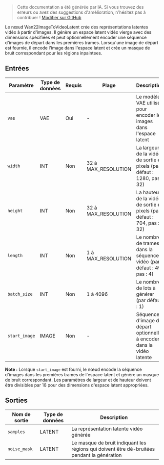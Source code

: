 > Cette documentation a été générée par IA. Si vous trouvez des erreurs ou avez des suggestions d'amélioration, n'hésitez pas à contribuer ! [Modifier sur GitHub](https://github.com/Comfy-Org/embedded-docs/blob/main/comfyui_embedded_docs/docs/Wan22ImageToVideoLatent/fr.md)

Le nœud Wan22ImageToVideoLatent crée des représentations latentes vidéo à partir d'images. Il génère un espace latent vidéo vierge avec des dimensions spécifiées et peut optionnellement encoder une séquence d'images de départ dans les premières trames. Lorsqu'une image de départ est fournie, il encode l'image dans l'espace latent et crée un masque de bruit correspondant pour les régions inpaintees.

## Entrées

| Paramètre | Type de données | Requis | Plage | Description |
|-----------|-----------|----------|-------|-------------|
| `vae` | VAE | Oui | - | Le modèle VAE utilisé pour encoder les images dans l'espace latent |
| `width` | INT | Non | 32 à MAX_RESOLUTION | La largeur de la vidéo de sortie en pixels (par défaut : 1280, pas : 32) |
| `height` | INT | Non | 32 à MAX_RESOLUTION | La hauteur de la vidéo de sortie en pixels (par défaut : 704, pas : 32) |
| `length` | INT | Non | 1 à MAX_RESOLUTION | Le nombre de trames dans la séquence vidéo (par défaut : 49, pas : 4) |
| `batch_size` | INT | Non | 1 à 4096 | Le nombre de lots à générer (par défaut : 1) |
| `start_image` | IMAGE | Non | - | Séquence d'image de départ optionnelle à encoder dans la vidéo latente |

**Note :** Lorsque `start_image` est fourni, le nœud encode la séquence d'images dans les premières trames de l'espace latent et génère un masque de bruit correspondant. Les paramètres de largeur et de hauteur doivent être divisibles par 16 pour des dimensions d'espace latent appropriées.

## Sorties

| Nom de sortie | Type de données | Description |
|-------------|-----------|-------------|
| `samples` | LATENT | La représentation latente vidéo générée |
| `noise_mask` | LATENT | Le masque de bruit indiquant les régions qui doivent être dé-bruitées pendant la génération |
